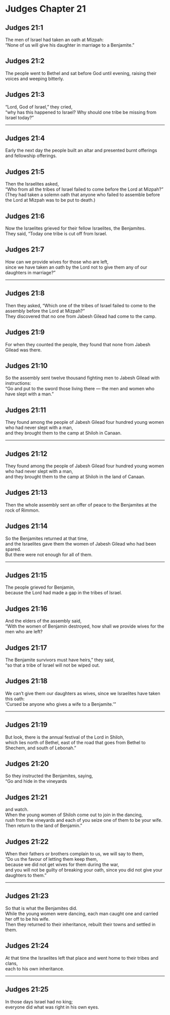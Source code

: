 # Judges Chapter 21

## Judges 21:1

The men of Israel had taken an oath at Mizpah:  
“None of us will give his daughter in marriage to a Benjamite.”

## Judges 21:2

The people went to Bethel and sat before God until evening, raising their voices and weeping bitterly.

## Judges 21:3

“Lord, God of Israel,” they cried,  
“why has this happened to Israel? Why should one tribe be missing from Israel today?”

---

## Judges 21:4

Early the next day the people built an altar and presented burnt offerings and fellowship offerings.

## Judges 21:5

Then the Israelites asked,  
“Who from all the tribes of Israel failed to come before the Lord at Mizpah?”  
(They had taken a solemn oath that anyone who failed to assemble before the Lord at Mizpah was to be put to death.)

## Judges 21:6

Now the Israelites grieved for their fellow Israelites, the Benjamites.  
They said, “Today one tribe is cut off from Israel.

## Judges 21:7

How can we provide wives for those who are left,  
since we have taken an oath by the Lord not to give them any of our daughters in marriage?”

---

## Judges 21:8

Then they asked, “Which one of the tribes of Israel failed to come to the assembly before the Lord at Mizpah?”  
They discovered that no one from Jabesh Gilead had come to the camp.

## Judges 21:9

For when they counted the people, they found that none from Jabesh Gilead was there.

## Judges 21:10

So the assembly sent twelve thousand fighting men to Jabesh Gilead with instructions:  
“Go and put to the sword those living there — the men and women who have slept with a man.”

## Judges 21:11

They found among the people of Jabesh Gilead four hundred young women who had never slept with a man,  
and they brought them to the camp at Shiloh in Canaan.

---

## Judges 21:12

They found among the people of Jabesh Gilead four hundred young women who had never slept with a man,  
and they brought them to the camp at Shiloh in the land of Canaan.

## Judges 21:13

Then the whole assembly sent an offer of peace to the Benjamites at the rock of Rimmon.

## Judges 21:14

So the Benjamites returned at that time,  
and the Israelites gave them the women of Jabesh Gilead who had been spared.  
But there were not enough for all of them.

---

## Judges 21:15

The people grieved for Benjamin,  
because the Lord had made a gap in the tribes of Israel.

## Judges 21:16

And the elders of the assembly said,  
“With the women of Benjamin destroyed, how shall we provide wives for the men who are left?

## Judges 21:17

The Benjamite survivors must have heirs,” they said,  
“so that a tribe of Israel will not be wiped out.

## Judges 21:18

We can’t give them our daughters as wives, since we Israelites have taken this oath:  
‘Cursed be anyone who gives a wife to a Benjamite.’”

---

## Judges 21:19

But look, there is the annual festival of the Lord in Shiloh,  
which lies north of Bethel, east of the road that goes from Bethel to Shechem, and south of Lebonah.”

## Judges 21:20

So they instructed the Benjamites, saying,  
“Go and hide in the vineyards

## Judges 21:21

and watch.  
When the young women of Shiloh come out to join in the dancing,  
rush from the vineyards and each of you seize one of them to be your wife.  
Then return to the land of Benjamin.”

## Judges 21:22

When their fathers or brothers complain to us, we will say to them,  
“Do us the favour of letting them keep them,  
because we did not get wives for them during the war,  
and you will not be guilty of breaking your oath, since you did not give your daughters to them.”

---

## Judges 21:23

So that is what the Benjamites did.  
While the young women were dancing, each man caught one and carried her off to be his wife.  
Then they returned to their inheritance, rebuilt their towns and settled in them.

## Judges 21:24

At that time the Israelites left that place and went home to their tribes and clans,  
each to his own inheritance.

---

## Judges 21:25

In those days Israel had no king;  
everyone did what was right in his own eyes.

